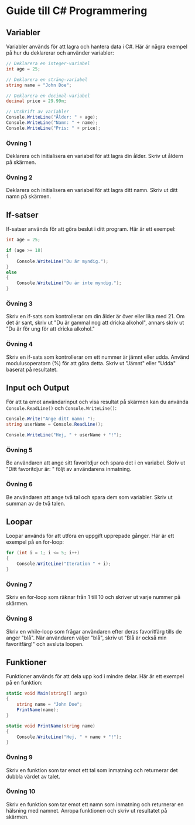 # Guide till C# Programmering

## Variabler

Variabler används för att lagra och hantera data i C#. Här är några exempel på hur du deklarerar och använder variabler:

```csharp
// Deklarera en integer-variabel
int age = 25;

// Deklarera en sträng-variabel
string name = "John Doe";

// Deklarera en decimal-variabel
decimal price = 29.99m;

// Utskrift av variabler
Console.WriteLine("Ålder: " + age);
Console.WriteLine("Namn: " + name);
Console.WriteLine("Pris: " + price);
```

### Övning 1

Deklarera och initialisera en variabel för att lagra din ålder. Skriv ut åldern på skärmen.

### Övning 2

Deklarera och initialisera en variabel för att lagra ditt namn. Skriv ut ditt namn på skärmen.

## If-satser

If-satser används för att göra beslut i ditt program. Här är ett exempel:

```csharp
int age = 25;

if (age >= 18)
{
    Console.WriteLine("Du är myndig.");
}
else
{
    Console.WriteLine("Du är inte myndig.");
}
```

### Övning 3

Skriv en if-sats som kontrollerar om din ålder är över eller lika med 21. Om det är sant, skriv ut "Du är gammal nog att dricka alkohol", annars skriv ut "Du är för ung för att dricka alkohol."

### Övning 4

Skriv en if-sats som kontrollerar om ett nummer är jämnt eller udda. Använd modulusoperatorn (%) för att göra detta. Skriv ut "Jämnt" eller "Udda" baserat på resultatet.

## Input och Output

För att ta emot användarinput och visa resultat på skärmen kan du använda `Console.ReadLine()` och `Console.WriteLine()`:

```csharp
Console.Write("Ange ditt namn: ");
string userName = Console.ReadLine();

Console.WriteLine("Hej, " + userName + "!");
```

### Övning 5

Be användaren att ange sitt favoritdjur och spara det i en variabel. Skriv ut "Ditt favoritdjur är: " följt av användarens inmatning.

### Övning 6

Be användaren att ange två tal och spara dem som variabler. Skriv ut summan av de två talen.

## Loopar

Loopar används för att utföra en uppgift upprepade gånger. Här är ett exempel på en for-loop:

```csharp
for (int i = 1; i <= 5; i++)
{
    Console.WriteLine("Iteration " + i);
}
```

### Övning 7

Skriv en for-loop som räknar från 1 till 10 och skriver ut varje nummer på skärmen.

### Övning 8

Skriv en while-loop som frågar användaren efter deras favoritfärg tills de anger "blå". När användaren väljer "blå", skriv ut "Blå är också min favoritfärg!" och avsluta loopen.

## Funktioner

Funktioner används för att dela upp kod i mindre delar. Här är ett exempel på en funktion:

```csharp
static void Main(string[] args)
{
    string name = "John Doe";
    PrintName(name);
}

static void PrintName(string name)
{
    Console.WriteLine("Hej, " + name + "!");
}
```

### Övning 9

Skriv en funktion som tar emot ett tal som inmatning och returnerar det dubbla värdet av talet.

### Övning 10

Skriv en funktion som tar emot ett namn som inmatning och returnerar en hälsning med namnet. Anropa funktionen och skriv ut resultatet på skärmen.
